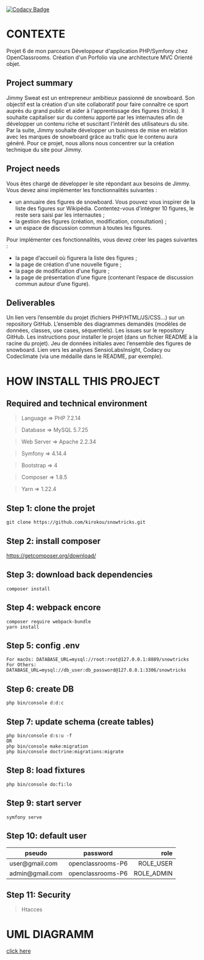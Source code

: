 
[![Codacy Badge](https://api.codacy.com/project/badge/Grade/95d6153ada5e4255a026e33d61a390d5)](https://app.codacy.com/manual/borgine/snowtricks?utm_source=github.com&utm_medium=referral&utm_content=kirokou/snowtricks&utm_campaign=Badge_Grade_Dashboard)

# CONTEXTE
Projet 6 de mon parcours Développeur d'application PHP/Symfony chez OpenClassrooms.
Création d'un Porfolio via une architecture MVC Orienté objet.

## Project summary
Jimmy Sweat est un entrepreneur ambitieux passionné de snowboard. Son objectif est la création d'un site collaboratif pour faire connaître ce sport auprès du grand public et aider à l'apprentissage des figures (tricks).
Il souhaite capitaliser sur du contenu apporté par les internautes afin de développer un contenu riche et suscitant l’intérêt des utilisateurs du site. Par la suite, Jimmy souhaite développer un business de mise en relation avec les marques de snowboard grâce au trafic que le contenu aura généré.
Pour ce projet, nous allons nous concentrer sur la création technique du site pour Jimmy.

## Project needs
Vous êtes chargé de développer le site répondant aux besoins de Jimmy. Vous devez ainsi implémenter les fonctionnalités suivantes : 

- un annuaire des figures de snowboard. Vous pouvez vous inspirer de la liste des figures sur Wikipédia. Contentez-vous d'intégrer 10 figures, le reste sera saisi par les internautes ;
- la gestion des figures (création, modification, consultation) ;
- un espace de discussion commun à toutes les figures.

Pour implémenter ces fonctionnalités, vous devez créer les pages suivantes :
- la page d’accueil où figurera la liste des figures ; 
- la page de création d'une nouvelle figure ;
- la page de modification d'une figure ;
- la page de présentation d’une figure (contenant l’espace de discussion commun autour d’une figure).

## Deliverables
Un lien vers l’ensemble du projet (fichiers PHP/HTML/JS/CSS…) sur un repository GitHub.
L’ensemble des diagrammes demandés (modèles de données, classes, use cases, séquentiels).
Les issues sur le repository GitHub.
Les instructions pour installer le projet (dans un fichier README à la racine du projet).
Jeu de données initiales avec l’ensemble des figures de snowboard.
Lien vers les analyses SensioLabsInsight, Codacy ou Codeclimate (via une médaille dans le README, par exemple).

# HOW INSTALL THIS PROJECT 

## Required and technical environment
> Language => PHP 7.2.14

> Database => MySQL 5.7.25

> Web Server => Apache 2.2.34

> Symfony => 4.14.4

> Bootstrap => 4

> Composer => 1.8.5 

> Yarn => 1.22.4

## Step 1: clone the projet
    git clone https://github.com/kirokou/snowtricks.git

## Step 2: install composer
https://getcomposer.org/download/

## Step 3: download back dependencies 
    composer install

## Step 4: webpack encore
    composer require webpack-bundle
    yarn install

## Step 5: config .env
    For macOs: DATABASE_URL=mysql://root:root@127.0.0.1:8889/snowtricks
    For Others: DATABASE_URL=mysql://db_user:db_password@127.0.0.1:3306/snowtricks

## Step 6: create DB
    php bin/console d:d:c

## Step 7: update schema (create tables)
    php bin/console d:s:u -f
    OR
    php bin/console make:migration
    php bin/console doctrine:migrations:migrate

## Step 8: load fixtures
    php bin/console do:fi:lo  

## Step 9: start server
    symfony serve

## Step 10: default user
<table>
    <thead>
        <tr>
            <th>pseudo</th>
            <th align="center">password</th>
            <th align="right">role</th>
        </tr>
    </thead>
    <tbody>
        <tr>
            <td>user@gmail.com</td>
            <td align="center">openclassrooms-P6</td>
            <td align="right">ROLE_USER</td>
        </tr>
        <tr>
            <td>admin@gmail.com</td>
            <td align="center">openclassrooms-P6</td>
            <td align="right">ROLE_ADMIN</td>
        </tr>
    </tbody>
</table>

## Step 11: Security
> Htacces

> 

# UML DIAGRAMM
<a href="public/diagrammes">click here</a>
